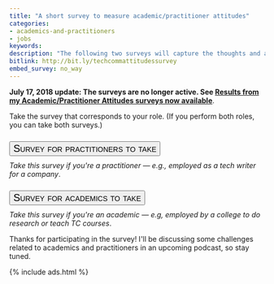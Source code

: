 ```yaml
---
title: "A short survey to measure academic/practitioner attitudes"
categories:
- academics-and-practitioners
- jobs
keywords:
description: "The following two surveys will capture the thoughts and attitudes that Tech Comm practitioners and academics have towards each other as members of the same field. The survey takes approximately 1 minute to complete and consists only of 7 selections about whether you agree or disagree (along a scale). Your answers are anonymous. The responses here will be compared to a similar survey administered at a later time."
bitlink: http://bit.ly/techcommattitudessurvey
embed_survey: no_way
---
```


**July 17, 2018 update: The surveys are no longer active. See [Results from my Academic/Practitioner Attitudes surveys now available](https://idratherbewriting.com/2018/07/17/interpreting-results-of-academic-practitioner-survey/)**.

<style>
button.btn {
  font-family: Arial; Verdana; Tahoma;
  font-variant: small-caps;
  margin: 10px;
  margin-left: 0px;
}
.btn {
  font-size: 20px;
}
</style>

Take the survey that corresponds to your role. (If you perform both roles, you can take both surveys.)

<a href="https://www.questionpro.com/t/AOaGwZcWtz" target="\_blank"><button type="button" class="btn btn-info">Survey for practitioners to take</button></a> <br/>*Take this survey if you're a practitioner &mdash; e.g., employed as a tech writer for a company*.

<a href="https://www.questionpro.com/t/AOaGwZcWKC" target="\_blank"><button type="button" class="btn btn-warning">Survey for academics to take</button></a> <br/>*Take this survey if you're an academic &mdash; e.g, employed by a college to do research or teach TC courses*.

Thanks for participating in the survey! I'll be discussing some challenges related to academics and practitioners in an upcoming podcast, so stay tuned.

{% include ads.html %}
